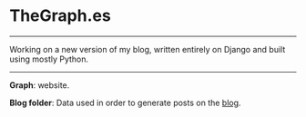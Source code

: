 # TheGraph.es

***
Working on a new version of my blog, written entirely on Django and built using mostly Python.    
***

**Graph**: website.

**Blog folder**: Data used in order to generate posts on the [blog](http://thegraph.es/blog/).
